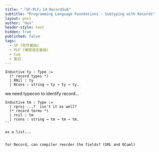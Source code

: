 ```yaml
---
title: "「SF-PLF」14 RecordSub"
subtitle: "Programming Language Foundations - Subtyping with Records"
layout: post
author: "Hux"
header-style: text
hidden: true
published: false
tags:
  - SF (软件基础)
  - PLF (编程语言基础)
  - Coq
  - 笔记
---
```



```coq
Inductive ty : Type :=
  (* record types *)
  | RNil : ty
  | RCons : string → ty → ty → ty.
```

we need typecon to identify record...


```coq
Inductive tm : Type :=
  | rproj ...?  isn't it as well?
  (* record terms *)
  | rnil : tm
  | rcons : string → tm → tm → tm.
``

as a list...


for Record, can compiler reorder the fields? (SML and OCaml)





